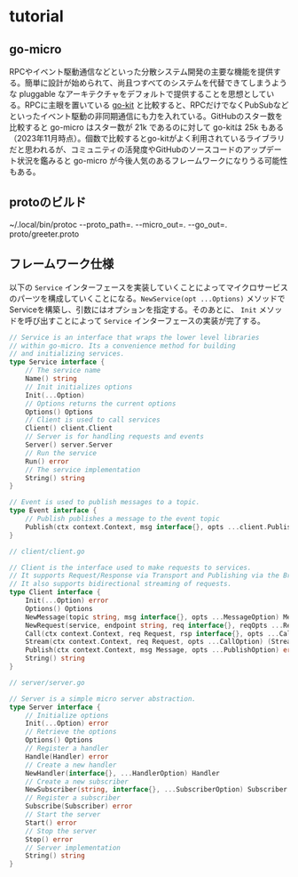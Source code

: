 # tutorial

## go-micro
RPCやイベント駆動通信などといった分散システム開発の主要な機能を提供する。簡単に設計が始められて、尚且つすべてのシステムを代替できてしまうような pluggable なアーキテクチャをデフォルトで提供することを思想としている。RPCに主眼を置いている [go-kit](https://github.com/go-kit/kit) と比較すると、RPCだけでなくPubSubなどといったイベント駆動の非同期通信にも力を入れている。GitHubのスター数を比較すると go-micro はスター数が 21k であるのに対して go-kitは 25k もある（2023年11月時点）。個数で比較するとgo-kitがよく利用されているライブラリだと思われるが、コミュニティの活発度やGitHubのソースコードのアップデート状況を鑑みると go-micro が今後人気のあるフレームワークになりうる可能性もある。

## protoのビルド
~/.local/bin/protoc --proto_path=. --micro_out=. --go_out=. proto/greeter.proto

## フレームワーク仕様
以下の `Service` インターフェースを実装していくことによってマイクロサービスのパーツを構成していくことになる。`NewService(opt ...Options)` メソッドでServiceを構築し、引数にはオプションを指定する。そのあとに、 `Init` メソッドを呼び出すことによって `Service` インターフェースの実装が完了する。
```go
// Service is an interface that wraps the lower level libraries
// within go-micro. Its a convenience method for building
// and initializing services.
type Service interface {
	// The service name
	Name() string
	// Init initializes options
	Init(...Option)
	// Options returns the current options
	Options() Options
	// Client is used to call services
	Client() client.Client
	// Server is for handling requests and events
	Server() server.Server
	// Run the service
	Run() error
	// The service implementation
	String() string
}

// Event is used to publish messages to a topic.
type Event interface {
	// Publish publishes a message to the event topic
	Publish(ctx context.Context, msg interface{}, opts ...client.PublishOption) error
}
```

```go 
// client/client.go

// Client is the interface used to make requests to services.
// It supports Request/Response via Transport and Publishing via the Broker.
// It also supports bidirectional streaming of requests.
type Client interface {
	Init(...Option) error
	Options() Options
	NewMessage(topic string, msg interface{}, opts ...MessageOption) Message
	NewRequest(service, endpoint string, req interface{}, reqOpts ...RequestOption) Request
	Call(ctx context.Context, req Request, rsp interface{}, opts ...CallOption) error
	Stream(ctx context.Context, req Request, opts ...CallOption) (Stream, error)
	Publish(ctx context.Context, msg Message, opts ...PublishOption) error
	String() string
}
```

```go
// server/server.go

// Server is a simple micro server abstraction.
type Server interface {
	// Initialize options
	Init(...Option) error
	// Retrieve the options
	Options() Options
	// Register a handler
	Handle(Handler) error
	// Create a new handler
	NewHandler(interface{}, ...HandlerOption) Handler
	// Create a new subscriber
	NewSubscriber(string, interface{}, ...SubscriberOption) Subscriber
	// Register a subscriber
	Subscribe(Subscriber) error
	// Start the server
	Start() error
	// Stop the server
	Stop() error
	// Server implementation
	String() string
}
```